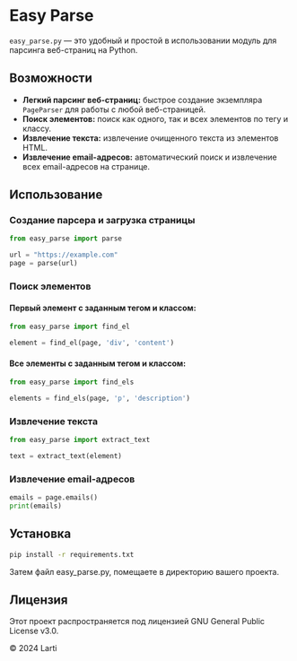 # Easy Parse

`easy_parse.py` — это удобный и простой в использовании модуль для парсинга веб-страниц на Python.

## Возможности

- **Легкий парсинг веб-страниц:** быстрое создание экземпляра `PageParser` для работы с любой веб-страницей.
- **Поиск элементов:** поиск как одного, так и всех элементов по тегу и классу.
- **Извлечение текста:** извлечение очищенного текста из элементов HTML.
- **Извлечение email-адресов:** автоматический поиск и извлечение всех email-адресов на странице.

## Использование

### Создание парсера и загрузка страницы

```python
from easy_parse import parse

url = "https://example.com"
page = parse(url)
```

### Поиск элементов

#### Первый элемент с заданным тегом и классом:

```python
from easy_parse import find_el

element = find_el(page, 'div', 'content')
```

#### Все элементы с заданным тегом и классом:

```python
from easy_parse import find_els

elements = find_els(page, 'p', 'description')
```

### Извлечение текста

```python
from easy_parse import extract_text

text = extract_text(element)
```

### Извлечение email-адресов

```python
emails = page.emails()
print(emails)
```

## Установка

```bash
pip install -r requirements.txt
```

Затем файл easy_parse.py, помещаете в директорию вашего проекта.

## Лицензия

Этот проект распространяется под лицензией GNU General Public License v3.0.

© 2024 Larti
